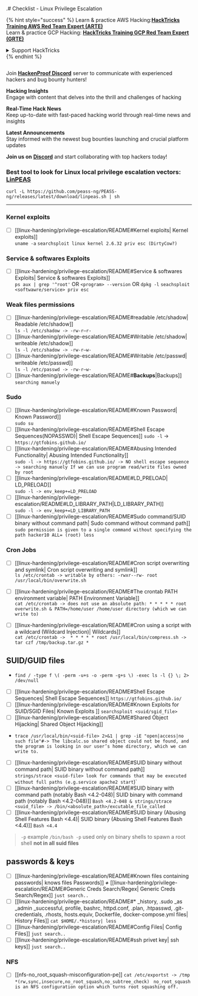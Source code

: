 .# Checklist - Linux Privilege Escalation

{% hint style="success" %}
Learn & practice AWS Hacking:<img src="/.gitbook/assets/arte.png" alt="" data-size="line">[**HackTricks Training AWS Red Team Expert (ARTE)**](https://training.hacktricks.xyz/courses/arte)<img src="/.gitbook/assets/arte.png" alt="" data-size="line">\
Learn & practice GCP Hacking: <img src="/.gitbook/assets/grte.png" alt="" data-size="line">[**HackTricks Training GCP Red Team Expert (GRTE)**<img src="/.gitbook/assets/grte.png" alt="" data-size="line">](https://training.hacktricks.xyz/courses/grte)

<details>

<summary>Support HackTricks</summary>

* Check the [**subscription plans**](https://github.com/sponsors/carlospolop)!
* **Join the** 💬 [**Discord group**](https://discord.gg/hRep4RUj7f) or the [**telegram group**](https://t.me/peass) or **follow** us on **Twitter** 🐦 [**@hacktricks\_live**](https://twitter.com/hacktricks\_live)**.**
* **Share hacking tricks by submitting PRs to the** [**HackTricks**](https://github.com/carlospolop/hacktricks) and [**HackTricks Cloud**](https://github.com/carlospolop/hacktricks-cloud) github repos.

</details>
{% endhint %}

<figure><img src="../.gitbook/assets/image (380).png" alt=""><figcaption></figcaption></figure>

Join [**HackenProof Discord**](https://discord.com/invite/N3FrSbmwdy) server to communicate with experienced hackers and bug bounty hunters!

**Hacking Insights**\
Engage with content that delves into the thrill and challenges of hacking

**Real-Time Hack News**\
Keep up-to-date with fast-paced hacking world through real-time news and insights

**Latest Announcements**\
Stay informed with the newest bug bounties launching and crucial platform updates

**Join us on** [**Discord**](https://discord.com/invite/N3FrSbmwdy) and start collaborating with top hackers today!

### **Best tool to look for Linux local privilege escalation vectors:** [**LinPEAS**](https://github.com/carlospolop/privilege-escalation-awesome-scripts-suite/tree/master/linPEAS)

`curl -L https://github.com/peass-ng/PEASS-ng/releases/latest/download/linpeas.sh | sh`
***
###  Kernel exploits
- [ ] [[linux-hardening/privilege-escalation/README#Kernel exploits| Kernel exploits]]  
`uname -a`
`searchsploit linux kernel 2.6.32 priv esc (DirtyCow?)`
### Service & softwares Exploits
- [ ] [[linux-hardening/privilege-escalation/README#Service & softwares Exploits| Service & softwares Exploits]]  
`ps aux | grep '^root'` OR `<program> --version` OR `dpkg -l`
`seachsploit <softwawre/service> priv esc`

### Weak files permissions
- [ ] [[linux-hardening/privilege-escalation/README#readable /etc/shadow| Readable /etc/shadow]]  
`ls -l /etc/shadow -> -rw-r—r-`
- [ ] [[linux-hardening/privilege-escalation/README#Writable /etc/shadow| writeable /etc/shadow]]  
`ls -l /etc/shadow -> -rw-r—w-`
- [ ] [[linux-hardening/privilege-escalation/README#Writable /etc/passwd| writeable /etc/passwd]]  
`ls -l /etc/passwd -> -rw-r—w-`
- [ ] [[linux-hardening/privilege-escalation/README#**Backups**|Backups]] `searching manuely ` 
### Sudo

- [ ] [[linux-hardening/privilege-escalation/README#Known Password| Known Password]]  
`sudo su`
- [ ] [[linux-hardening/privilege-escalation/README#Shell Escape Sequences(NOPASSWD)| Shell Escape Sequences]]
`sudo -l` ->  `https://gtfobins.github.io/`
- [ ] [[linux-hardening/privilege-escalation/README#Abusing Intended Functionality| Abusing Intended Functionality]]  
`sudo -l -> https://gtfobins.github.io/ -> NO shell escape sequence -> searching manuely If we can use program read/write files owned by root`
- [ ] [[linux-hardening/privilege-escalation/README#LD_PRELOAD| LD_PRELOAD]]  
`sudo -l -> env_keep+=LD_PRELOAD`
- [ ] [[linux-hardening/privilege-escalation/README#LD_LIBRARY_PATH|LD_LIBRARY_PATH]]  
`sudo -l -> env_keep+=LD_LIBRARY_PATH`
- [ ] [[linux-hardening/privilege-escalation/README#Sudo command/SUID binary without command path| Sudo command without command path]]  
`sudo permission is given to a single command without specifying the path hacker10 ALL= (root) less`

### Cron Jobs
- [ ] [[linux-hardening/privilege-escalation/README#Cron script overwriting and symlink| Cron script overwriting and symlink]]  
`ls /etc/crontab -> writable by others: -rwxr--rw- root /usr/local/bin/overwrite.sh`
- [ ] [[linux-hardening/privilege-escalation/README#The crontab PATH environment variable| PATH Environment Variable]]  
`cat /etc/crontab -> does not use an absolute path: * * * * * root overwrite.sh & PATH=/home/user /home/user directory (which we can write to)`

- [ ] [[linux-hardening/privilege-escalation/README#Cron using a script with a wildcard (Wildcard Injection)| Wildcards]]  
`cat /etc/crontab ->  * * * * * root /usr/local/bin/compress.sh -> tar czf /tmp/backup.tar.gz *`

## SUID/GUID files
- `find / -type f \( -perm -u+s -o -perm -g+s \) -exec ls -l {} \; 2> /dev/null`
- [ ] [[linux-hardening/privilege-escalation/README#Shell Escape Sequences| Shell Escape Sequences]]  `https://gtfobins.github.io/`
- [ ] [[linux-hardening/privilege-escalation/README#Known Exploits for SUID/SGID Files| Known Exploits ]]  `searchsploit <suid/sgid_file>`
- [ ] [[linux-hardening/privilege-escalation/README#Shared Object Hijacking| Shared Object Hijacking]]  
- `trace /usr/local/bin/<suid-file> 2>&1 | grep -iE "open|access|no such file"#-> The libcalc.so shared object could not be found, and the program is looking in our user’s home directory, which we can write to.`
- [ ] [[linux-hardening/privilege-escalation/README#SUID binary without command path| SUID binary  without command path]]  
`strings/strace <suid-file> look for commands that may be executed without full paths (e.g.service apache2 start`)`
- [ ] [[linux-hardening/privilege-escalation/README#SUID binary with command path (notably Bash <4.2-048)| SUID binary with command path (notably Bash <4.2-048)]] 
`Bash <4.2-048 & strings/strace <suid_file> -> /bin/<absolute_path>/excutable_file_called`
- [ ] [[linux-hardening/privilege-escalation/README#SUID binary (Abusing Shell Features Bash <4.4)| SUID binary (Abusing Shell Features Bash <4.4)]] 
`Bash <4.4`

> `-p`  example `/bin/bash -p` used only  on binary shells to spawn a root shell **not in all suid files**
## passwords & keys

- [ ] [[linux-hardening/privilege-escalation/README#Known files containing passwords| knows files Passwords]] ***+*** [[linux-hardening/privilege-escalation/README#Generic Creds Search/Regex| Generic Creds Search/Regex]] `just search.. `
- [ ] [[linux-hardening/privilege-escalation/README#* _history, .sudo _as _admin _successful, profile, bashrc, httpd.conf, .plan, .htpasswd, .git-credentials, .rhosts, hosts.equiv, Dockerfile, docker-compose.yml files| History Files]] `cat $HOME/.*history| less`
- [ ] [[linux-hardening/privilege-escalation/README#Config Files| Config Files]] `just search.. `
- [ ] [[linux-hardening/privilege-escalation/README#ssh privet key| ssh keys]] `just search.. `
### NFS 
- [ ] [[nfs-no_root_squash-misconfiguration-pe]] `cat /etc/exportst -> /tmp *(rw,sync,insecure,no_root_squash,no_subtree_check) ` 
   `no_root_squash is an NFS configuration option which turns root squashing off.`
